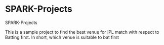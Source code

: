 # SPARK-Projects
SPARK-Projects

This is a sample project to find the best venue for IPL match with respect to Batting first. In short, which venue is suitable to bat first 
